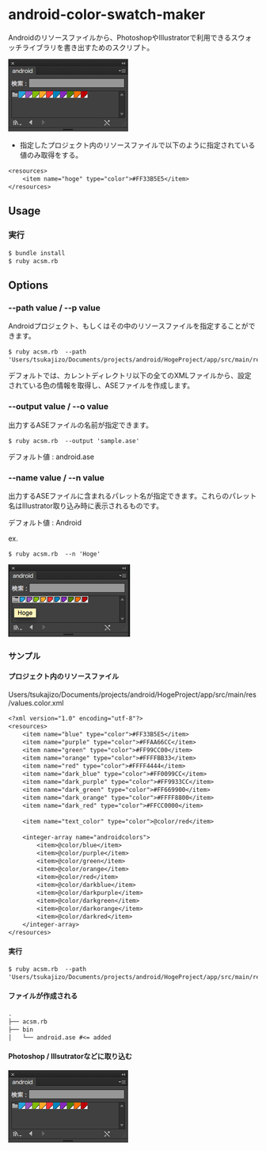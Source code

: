 # android-color-swatch-maker

Androidのリソースファイルから、PhotoshopやIllustratorで利用できるスウォッチライブラリを書き出すためのスクリプト。

![swatch.png](docs/images/swatch.png)

* 指定したプロジェクト内のリソースファイルで以下のように指定されている値のみ取得をする。

```
<resources>
    <item name="hoge" type="color">#FF33B5E5</item>
</resources>
```




## Usage

### 実行

```
$ bundle install
$ ruby acsm.rb
```

## Options

### --path value / --p value
Androidプロジェクト、もしくはその中のリソースファイルを指定することができます。

```
$ ruby acsm.rb  --path 'Users/tsukajizo/Documents/projects/android/HogeProject/app/src/main/res/'
```

デフォルトでは、カレントディレクトリ以下の全てのXMLファイルから、設定されている色の情報を取得し、ASEファイルを作成します。


### --output value / --o value

出力するASEファイルの名前が指定できます。

```
$ ruby acsm.rb  --output 'sample.ase'
```

デフォルト値 : android.ase

### --name value / --n value

出力するASEファイルに含まれるパレット名が指定できます。これらのパレット名はIllustrator取り込み時に表示されるものです。

デフォルト値 : Android

ex.

```
$ ruby acsm.rb  --n 'Hoge'
```

![palette.png](docs/images/palette.png)


### サンプル
#### プロジェクト内のリソースファイル

Users/tsukajizo/Documents/projects/android/HogeProject/app/src/main/res/values.color.xml
```
<?xml version="1.0" encoding="utf-8"?>
<resources>
    <item name="blue" type="color">#FF33B5E5</item>
    <item name="purple" type="color">#FFAA66CC</item>
    <item name="green" type="color">#FF99CC00</item>
    <item name="orange" type="color">#FFFFBB33</item>
    <item name="red" type="color">#FFFF4444</item>
    <item name="dark_blue" type="color">#FF0099CC</item>
    <item name="dark_purple" type="color">#FF9933CC</item>
    <item name="dark_green" type="color">#FF669900</item>
    <item name="dark_orange" type="color">#FFFF8800</item>
    <item name="dark_red" type="color">#FFCC0000</item>

    <item name="text_color" type="color">@color/red</item>

    <integer-array name="androidcolors">
        <item>@color/blue</item>
        <item>@color/purple</item>
        <item>@color/green</item>
        <item>@color/orange</item>
        <item>@color/red</item>
        <item>@color/darkblue</item>
        <item>@color/darkpurple</item>
        <item>@color/darkgreen</item>
        <item>@color/darkorange</item>
        <item>@color/darkred</item>
    </integer-array>
</resources>
```

#### 実行

```
$ ruby acsm.rb  --path 'Users/tsukajizo/Documents/projects/android/HogeProject/app/src/main/res/'
```

#### ファイルが作成される

```
.
├── acsm.rb
├── bin
│   └── android.ase #<= added

```

#### Photoshop / Illsutratorなどに取り込む

![swatch.png](docs/images/swatch.png)

